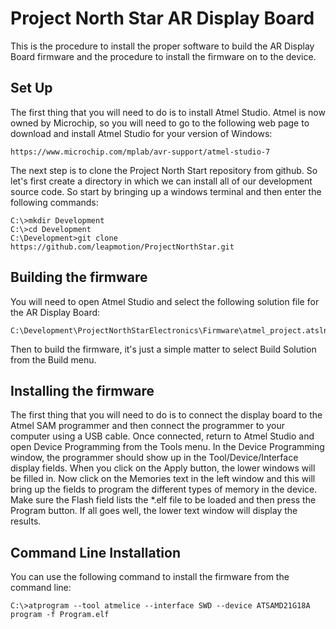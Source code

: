Project North Star AR Display Board
===

This is the procedure to install the proper software to build the AR Display Board firmware and the procedure to install the firmware on to the device.

Set Up
---

The first thing that you will need to do is to install Atmel Studio.  Atmel is now owned by Microchip, so you will need to go to the following web page to download and install Atmel Studio for your version of Windows:

```
https://www.microchip.com/mplab/avr-support/atmel-studio-7
```

The next step is to clone the Project North Start repository from github.  So let's first create a directory in which we can install all of our development source code.  So start by bringing up a windows terminal and then enter the following commands:

```
C:\>mkdir Development
C:\>cd Development
C:\Development>git clone https://github.com/leapmotion/ProjectNorthStar.git
```

Building the firmware
---

You will need to open Atmel Studio and select the following solution file for the AR Display Board:

```
C:\Development\ProjectNorthStarElectronics\Firmware\atmel_project.atsln
```

Then to build the firmware, it's just a simple matter to select Build Solution from the Build menu.

Installing the firmware
---

The first thing that you will need to do is to connect the display board to the Atmel SAM programmer and then connect the programmer to your computer using a USB cable.  Once connected, return to Atmel Studio and open Device Programming from the Tools menu.  In the Device Programming window, the programmer should show up in the Tool/Device/Interface display fields.  When you click on the Apply button, the lower windows will be filled in.  Now click on the Memories text in the left window and this will bring up the fields to program the different types of memory in the device.  Make sure the Flash field lists the *.elf file to be loaded and then press the Program button.  If all goes well, the lower text window will display the results. 

Command Line Installation
---

You can use the following command to install the firmware from the command line:

```
C:\>atprogram --tool atmelice --interface SWD --device ATSAMD21G18A program -f Program.elf
```
